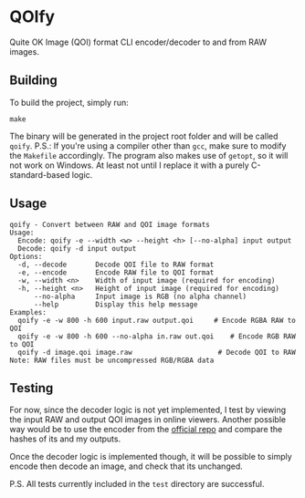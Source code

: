 # QOIfy

Quite OK Image (QOI) format CLI encoder/decoder to and from RAW images.

## Building
To build the project, simply run:
```
make
```
The binary will be generated in the project root folder and will be called `qoify`.
P.S.: If you're using a compiler other than `gcc`, make sure to modify the `Makefile` accordingly. The program also makes use of `getopt`, so it will not work on Windows. At least not until I replace it with a purely C-standard-based logic.

## Usage
```
qoify - Convert between RAW and QOI image formats
Usage:
  Encode: qoify -e --width <w> --height <h> [--no-alpha] input output
  Decode: qoify -d input output
Options:
  -d, --decode       Decode QOI file to RAW format
  -e, --encode       Encode RAW file to QOI format
  -w, --width <n>    Width of input image (required for encoding)
  -h, --height <n>   Height of input image (required for encoding)
      --no-alpha     Input image is RGB (no alpha channel)
      --help         Display this help message
Examples:
  qoify -e -w 800 -h 600 input.raw output.qoi     # Encode RGBA RAW to QOI
  qoify -e -w 800 -h 600 --no-alpha in.raw out.qoi    # Encode RGB RAW to QOI
  qoify -d image.qoi image.raw                     # Decode QOI to RAW
Note: RAW files must be uncompressed RGB/RGBA data
```

## Testing
For now, since the decoder logic is not yet implemented, I test by viewing the input RAW and output QOI images in online viewers.
Another possible way would be to use the encoder from the [official repo](https://github.com/phoboslab/qoi) and compare the hashes of its and my outputs.

Once the decoder logic is implemented though, it will be possible to simply encode then decode an image, and check that its unchanged.

P.S. All tests currently included in the `test` directory are successful. 
